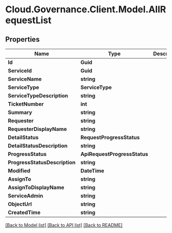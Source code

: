 # Cloud.Governance.Client.Model.AllRequestList
## Properties

Name | Type | Description | Notes
------------ | ------------- | ------------- | -------------
**Id** | **Guid** |  | [optional] 
**ServiceId** | **Guid** |  | [optional] 
**ServiceName** | **string** |  | [optional] 
**ServiceType** | **ServiceType** |  | [optional] 
**ServiceTypeDescription** | **string** |  | [optional] 
**TicketNumber** | **int** |  | [optional] 
**Summary** | **string** |  | [optional] 
**Requester** | **string** |  | [optional] 
**RequesterDisplayName** | **string** |  | [optional] 
**DetailStatus** | **RequestProgressStatus** |  | [optional] 
**DetailStatusDescription** | **string** |  | [optional] 
**ProgressStatus** | **ApiRequestProgressStatus** |  | [optional] 
**ProgressStatusDescription** | **string** |  | [optional] 
**Modified** | **DateTime** |  | [optional] 
**AssignTo** | **string** |  | [optional] 
**AssignToDisplayName** | **string** |  | [optional] 
**ServiceAdmin** | **string** |  | [optional] 
**ObjectUrl** | **string** |  | [optional] 
**CreatedTime** | **string** |  | [optional] 

[[Back to Model list]](../README.md#documentation-for-models) [[Back to API list]](../README.md#documentation-for-api-endpoints) [[Back to README]](../README.md)

